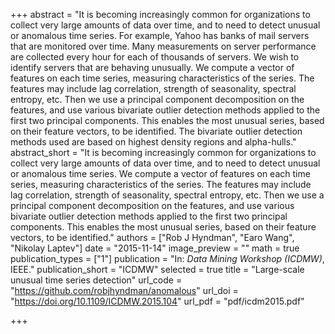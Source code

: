+++
abstract = "It is becoming increasingly common for organizations to collect very large amounts of data over time, and to need to detect unusual or anomalous time series. For example, Yahoo has banks of mail servers that are monitored over time. Many measurements on server performance are collected every hour for each of thousands of servers. We wish to identify servers that are behaving unusually. We compute a vector of features on each time series, measuring characteristics of the series. The features may include lag correlation, strength of seasonality, spectral entropy, etc. Then we use a principal component decomposition on the features, and use various bivariate outlier detection methods applied to the first two principal components. This enables the most unusual series, based on their feature vectors, to be identified. The bivariate outlier detection methods used are based on highest density regions and alpha-hulls."
abstract_short = "It is becoming increasingly common for organizations to collect very large amounts of data over time, and to need to detect unusual or anomalous time series. We compute a vector of features on each time series, measuring characteristics of the series. The features may include lag correlation, strength of seasonality, spectral entropy, etc. Then we use a principal component decomposition on the features, and use various bivariate outlier detection methods applied to the first two principal components. This enables the most unusual series, based on their feature vectors, to be identified."
authors = ["Rob J Hyndman", "Earo Wang", "Nikolay Laptev"]
date = "2015-11-14"
image_preview = ""
math = true
publication_types = ["1"]
publication = "In: *Data Mining Workshop (ICDMW)*, IEEE."
publication_short = "ICDMW"
selected = true
title = "Large-scale unusual time series detection"
url_code = "https://github.com/robjhyndman/anomalous"
url_doi = "https://doi.org/10.1109/ICDMW.2015.104"
url_pdf = "pdf/icdm2015.pdf"

+++
